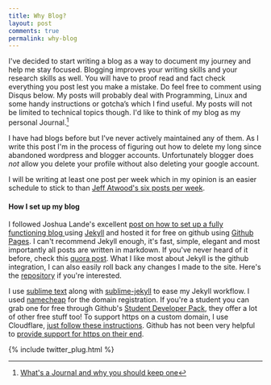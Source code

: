 ```yaml
---
title: Why Blog?
layout: post
comments: true
permalink: why-blog
---
```


I've decided to start writing a blog as a way to document my journey and help me stay focused. Blogging improves your writing skills and your research skills as well. You will have to proof read and fact check everything you post lest you make a mistake. Do feel free to comment using Disqus below. My posts will probably deal with  Programming, Linux and some handy instructions or gotcha’s which I find useful. My posts will not be limited to technical topics though. I'd like to think of my blog as my personal Journal.[^fn-footnote]

I have had blogs before but I've never actively maintained any of them. As I write this post I'm in the process of figuring out how to delete my long since abandoned wordpress and blogger accounts. Unfortunately blogger does <em>not</em> allow you delete your profile without also deleting your google account.

I will be writing at least one post per week which in my opinion is an easier schedule to stick to than [Jeff Atwood's six posts per week](http://blog.codinghorror.com/how-to-achieve-ultimate-blog-success-in-one-easy-step/).

#### How I set up my blog

I followed Joshua Lande's excellent [post on how to set up a fully functioning blog ](http://joshualande.com/jekyll-github-pages-poole/) using [Jekyll](https://jekyllrb.com/) and hosted it for free on github using [Github Pages](https://pages.github.com/).
I can't recommend Jekyll enough, it's fast, simple, elegant and most importantly all posts are written in markdown. If you've never heard of it before, check this [quora post](https://www.quora.com/How-does-a-static-site-generator-like-Jekyll-work). What I like most about Jekyll is the github integration, I can also easily roll back any changes I made to the site. Here's the [repository](https://github.com/louis9171/louis9171.github.io) if you're interested.

I use [sublime text](https://www.sublimetext.com/) along with [sublime-jekyll](http://23maverick23.github.io/sublime-jekyll/) to ease my Jekyll workflow. I used [namecheap](https://www.namecheap.com/) for the domain registration. If you're a student you can grab one for free through Github's [Student Developer Pack](https://education.github.com/pack), they offer a lot of other free stuff too! To support https on a custom domain, I use Cloudflare, [just follow these instructions](https://konklone.com/post/github-pages-now-sorta-supports-https-so-use-it). Github has not been very helpful to [provide support for https on their end](https://github.com/isaacs/github/issues/156).

[^fn-footnote]: [What's a Journal and why you should keep one](http://lifehacker.com/why-you-should-keep-a-journal-and-how-to-start-yours-1547057185)

{% include twitter_plug.html %}